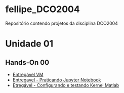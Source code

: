 # fellipe_DCO2004
Repositório contendo projetos da disciplina DCO2004

# Unidade 01
## Hands-On 00
* [Entregável VM](https://github.com/fellipe-leandro/fellipe_DCO2004/blob/master/VM_Reg.ipynb)
* [Entregavel - Praticando Jupyter Notebook](https://github.com/fellipe-leandro/fellipe_DCO2004/blob/master/pratica1.ipynb)
* [Etregável  - Configurando e testando Kernel Matlab](https://github.com/fellipe-leandro/fellipe_DCO2004/blob/master/testMatlab.ipynb)
